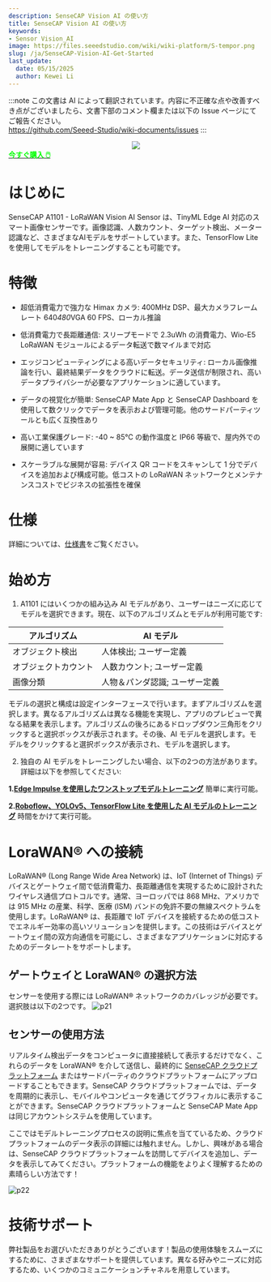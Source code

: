 ```yaml
---
description: SenseCAP Vision AI の使い方
title: SenseCAP Vision AI の使い方
keywords:
- Sensor Vision_AI
image: https://files.seeedstudio.com/wiki/wiki-platform/S-tempor.png
slug: /ja/SenseCAP-Vision-AI-Get-Started
last_update:
  date: 05/15/2025
  author: Kewei Li
---
```

:::note
この文書は AI によって翻訳されています。内容に不正確な点や改善すべき点がございましたら、文書下部のコメント欄または以下の Issue ページにてご報告ください。  
https://github.com/Seeed-Studio/wiki-documents/issues
:::

<div align="center"><img width ={400} src="https://media-cdn.seeedstudio.com/media/catalog/product/cache/bb49d3ec4ee05b6f018e93f896b8a25d/1/0/101990962-a1101-first-new-10.17.jpg"/></div>

<div class="get_one_now_container" style={{textAlign: 'center'}}>
    <a class="get_one_now_item" href="https://www.seeedstudio.com/SenseCAP-A1101-LoRaWAN-Vision-AI-Sensor-p-5367.html">
            <strong><span><font color={'FFFFFF'} size={"4"}> 今すぐ購入 🖱️</font></span></strong>
    </a>
</div>

# はじめに

SenseCAP A1101 - LoRaWAN Vision AI Sensor は、TinyML Edge AI 対応のスマート画像センサーです。画像認識、人数カウント、ターゲット検出、メーター認識など、さまざまなAIモデルをサポートしています。また、TensorFlow Lite を使用してモデルをトレーニングすることも可能です。<br />

# 特徴
- 超低消費電力で強力な Himax カメラ: 400MHz DSP、最大カメラフレームレート 640*480*VGA 60 FPS、ローカル推論

- 低消費電力で長距離通信: スリープモードで 2.3uWh の消費電力、Wio-E5 LoRaWAN モジュールによるデータ転送で数マイルまで対応

- エッジコンピューティングによる高いデータセキュリティ: ローカル画像推論を行い、最終結果データをクラウドに転送。データ送信が制限され、高いデータプライバシーが必要なアプリケーションに適しています。

- データの視覚化が簡単: SenseCAP Mate App と SenseCAP Dashboard を使用して数クリックでデータを表示および管理可能。他のサードパーティツールとも広く互換性あり

- 高い工業保護グレード: -40 ~ 85℃ の動作温度と IP66 等級で、屋内外での展開に適しています

- スケーラブルな展開が容易: デバイス QR コードをスキャンして 1 分でデバイスを追加および構成可能。低コストの LoRaWAN ネットワークとメンテナンスコストでビジネスの拡張性を確保

# 仕様

詳細については、[仕様書](https://files.seeedstudio.com/wiki/SenseCAP-A1101/SenseCAP_A1101_spec.pdf)をご覧ください。

# 始め方

1. A1101 にはいくつかの組み込み AI モデルがあり、ユーザーはニーズに応じてモデルを選択できます。現在、以下のアルゴリズムとモデルが利用可能です:

|**アルゴリズム**|**AI モデル**|
|---|---|
|オブジェクト検出|人体検出; ユーザー定義|
|オブジェクトカウント|人数カウント; ユーザー定義|
|画像分類|人物＆パンダ認識; ユーザー定義|

モデルの選択と構成は設定インターフェースで行います。まずアルゴリズムを選択します。異なるアルゴリズムは異なる機能を実現し、アプリのプレビューで異なる結果を表示します。アルゴリズムの後ろにあるドロップダウン三角形をクリックすると選択ボックスが表示されます。その後、AI モデルを選択します。モデルをクリックすると選択ボックスが表示され、モデルを選択します。

2. 独自の AI モデルをトレーニングしたい場合、以下の2つの方法があります。詳細は以下を参照してください:

**1.[Edge Impulse を使用したワンストップモデルトレーニング](https://wiki.seeedstudio.com/ja/One-Stop-Model-Training-with-Edge-Impulse)** 簡単に実行可能。

**2.[Roboflow、YOLOv5、TensorFlow Lite を使用した AI モデルのトレーニング](https://wiki.seeedstudio.com/ja/Train-Deploy-AI-Model-A1101)** 時間をかけて実行可能。

# LoraWAN® への接続
LoRaWAN® (Long Range Wide Area Network) は、IoT (Internet of Things) デバイスとゲートウェイ間で低消費電力、長距離通信を実現するために設計されたワイヤレス通信プロトコルです。通常、ヨーロッパでは 868 MHz、アメリカでは 915 MHz の産業、科学、医療 (ISM) バンドの免許不要の無線スペクトラムを使用します。LoRaWAN® は、長距離で IoT デバイスを接続するための低コストでエネルギー効率の高いソリューションを提供します。この技術はデバイスとゲートウェイ間の双方向通信を可能にし、さまざまなアプリケーションに対応するためのデータレートをサポートします。

## ゲートウェイと LoraWAN® の選択方法
センサーを使用する際には LoRaWAN® ネットワークのカバレッジが必要です。選択肢は以下の2つです。
![p21](https://files.seeedstudio.com/wiki/SenseCAP/SenseCAP_LoRaWAN_S210X_Series/4.png)

## センサーの使用方法
リアルタイム検出データをコンピュータに直接接続して表示するだけでなく、これらのデータを LoraWAN® を介して送信し、最終的に [SenseCAP クラウドプラットフォーム](https://sensecap.seeed.cc/) またはサードパーティのクラウドプラットフォームにアップロードすることもできます。SenseCAP クラウドプラットフォームでは、データを周期的に表示し、モバイルやコンピュータを通じてグラフィカルに表示することができます。SenseCAP クラウドプラットフォームと SenseCAP Mate App は同じアカウントシステムを使用しています。

ここではモデルトレーニングプロセスの説明に焦点を当てているため、クラウドプラットフォームのデータ表示の詳細には触れません。しかし、興味がある場合は、SenseCAP クラウドプラットフォームを訪問してデバイスを追加し、データを表示してみてください。プラットフォームの機能をよりよく理解するための素晴らしい方法です！

![p22](https://files.seeedstudio.com/wiki/SenseCAP/SenseCAP_LoRaWAN_S210X_Series/11.png)

# 技術サポート

弊社製品をお選びいただきありがとうございます！製品の使用体験をスムーズにするために、さまざまなサポートを提供しています。異なる好みやニーズに対応するため、いくつかのコミュニケーションチャネルを用意しています。

<div class="button_tech_support_container">
<a href="https://forum.seeedstudio.com/" class="button_forum"></a> 
<a href="https://www.seeedstudio.com/contacts" class="button_email"></a>
</div>

<div class="button_tech_support_container">
<a href="https://discord.gg/eWkprNDMU7" class="button_discord"></a> 
<a href="https://github.com/Seeed-Studio/wiki-documents/discussions/69" class="button_discussion"></a>
</div>